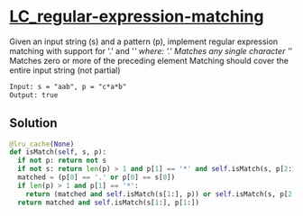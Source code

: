# [LC_regular-expression-matching](https://leetcode.com/problems/regular-expression-matching)

Given an input string (s) and a pattern (p), implement regular expression matching with support for '.' and '*' where:
'.' Matches any single character
'*' Matches zero or more of the preceding element
Matching should cover the entire input string (not partial)

```txt
Input: s = "aab", p = "c*a*b"
Output: true
```

## Solution

```py
@lru_cache(None)
def isMatch(self, s, p):
  if not p: return not s
  if not s: return len(p) > 1 and p[1] == '*' and self.isMatch(s, p[2:])
  matched = (p[0] == '.' or p[0] == s[0])
  if len(p) > 1 and p[1] == '*':
    return (matched and self.isMatch(s[1:], p)) or self.isMatch(s, p[2:])
  return matched and self.isMatch(s[1:], p[1:])
```
